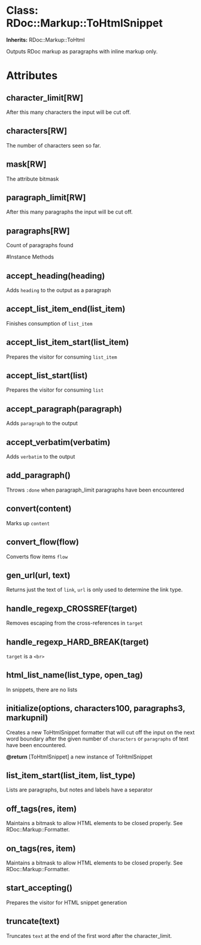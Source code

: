# Class: RDoc::Markup::ToHtmlSnippet
**Inherits:** RDoc::Markup::ToHtml
    

Outputs RDoc markup as paragraphs with inline markup only.


# Attributes
## character_limit[RW] [](#attribute-i-character_limit)
After this many characters the input will be cut off.

## characters[RW] [](#attribute-i-characters)
The number of characters seen so far.

## mask[RW] [](#attribute-i-mask)
The attribute bitmask

## paragraph_limit[RW] [](#attribute-i-paragraph_limit)
After this many paragraphs the input will be cut off.

## paragraphs[RW] [](#attribute-i-paragraphs)
Count of paragraphs found


#Instance Methods
## accept_heading(heading) [](#method-i-accept_heading)
Adds `heading` to the output as a paragraph

## accept_list_item_end(list_item) [](#method-i-accept_list_item_end)
Finishes consumption of `list_item`

## accept_list_item_start(list_item) [](#method-i-accept_list_item_start)
Prepares the visitor for consuming `list_item`

## accept_list_start(list) [](#method-i-accept_list_start)
Prepares the visitor for consuming `list`

## accept_paragraph(paragraph) [](#method-i-accept_paragraph)
Adds `paragraph` to the output

## accept_verbatim(verbatim) [](#method-i-accept_verbatim)
Adds `verbatim` to the output

## add_paragraph() [](#method-i-add_paragraph)
Throws `:done` when paragraph_limit paragraphs have been encountered

## convert(content) [](#method-i-convert)
Marks up `content`

## convert_flow(flow) [](#method-i-convert_flow)
Converts flow items `flow`

## gen_url(url, text) [](#method-i-gen_url)
Returns just the text of `link`, `url` is only used to determine the link
type.

## handle_regexp_CROSSREF(target) [](#method-i-handle_regexp_CROSSREF)
Removes escaping from the cross-references in `target`

## handle_regexp_HARD_BREAK(target) [](#method-i-handle_regexp_HARD_BREAK)
`target` is a `<br>`

## html_list_name(list_type, open_tag) [](#method-i-html_list_name)
In snippets, there are no lists

## initialize(options, characters100, paragraphs3, markupnil) [](#method-i-initialize)
Creates a new ToHtmlSnippet formatter that will cut off the input on the next
word boundary after the given number of `characters` or `paragraphs` of text
have been encountered.

**@return** [ToHtmlSnippet] a new instance of ToHtmlSnippet

## list_item_start(list_item, list_type) [](#method-i-list_item_start)
Lists are paragraphs, but notes and labels have a separator

## off_tags(res, item) [](#method-i-off_tags)
Maintains a bitmask to allow HTML elements to be closed properly.  See
RDoc::Markup::Formatter.

## on_tags(res, item) [](#method-i-on_tags)
Maintains a bitmask to allow HTML elements to be closed properly.  See
RDoc::Markup::Formatter.

## start_accepting() [](#method-i-start_accepting)
Prepares the visitor for HTML snippet generation

## truncate(text) [](#method-i-truncate)
Truncates `text` at the end of the first word after the character_limit.

